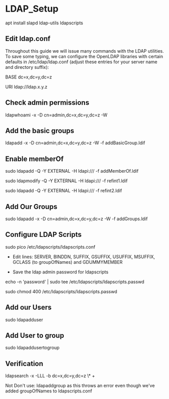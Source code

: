 # LDAP_Setup

apt install slapd ldap-utils ldapscripts

Edit ldap.conf
-------------
Throughout this guide we will issue many commands with the LDAP utilities. To save some typing, we can configure the OpenLDAP libraries with certain defaults in /etc/ldap/ldap.conf (adjust these entries for your server name and directory suffix):

BASE dc=x,dc=y,dc=z

URI ldap://ldap.x.y.z

Check admin permissions
----------------------
ldapwhoami -x -D cn=admin,dc=x,dc=y,dc=z -W

Add the basic groups
--------------------
ldapadd -x -D cn=admin,dc=x,dc=y,dc=z -W -f addBasicGroup.ldif

Enable memberOf
----------------
sudo ldapadd -Q -Y EXTERNAL -H ldapi:/// -f addMemberOf.ldif

sudo ldapmodify -Q -Y EXTERNAL -H ldapi:/// -f refint1.ldif

sudo ldapadd -Q -Y EXTERNAL -H ldapi:/// -f refint2.ldif

Add Our Groups
--------------
sudo ldapadd -x -D cn=admin,dc=x,dc=y,dc=z -W -f addGroups.ldif

Configure LDAP Scripts
---------------------
sudo pico /etc/ldapscripts/ldapscripts.conf

* Edit lines: SERVER, BINDDN, SUFFIX, GSUFFIX, USUFFIX, MSUFFIX, GCLASS (to groupOfNames) and GDUMMYMEMBER

* Save the ldap admin password for ldapscripts

echo -n 'password' | sudo tee /etc/ldapscripts/ldapscripts.passwd

sudo chmod 400 /etc/ldapscripts/ldapscripts.passwd

Add our Users
----------------
sudo ldapadduser <username> <group>

Add User to group
-----------------
sudo ldapaddusertogroup <username> <group>


Verification
------------
ldapsearch -x -LLL -b dc=x,dc=y,dc=z \\* +


Not Don't use:
ldapaddgroup as this throws an error even though we've added groupOfNames to ldapscripts.conf
